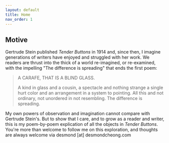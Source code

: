 ```yaml
---
layout: default
title: Home
nav_order: 1
---
```


## Motive

Gertrude Stein published _Tender Buttons_ in 1914 and, since then, I imagine generations of writers have enjoyed and struggled with her work. We readers are thrust into the thick of a world re-imagined, or re-examined, with the impelling "The difference is spreading" that ends the first poem:

> A CARAFE, THAT IS A BLIND GLASS.
> 
> A kind in glass and a cousin, a spectacle and nothing strange a single hurt color and an arrangement in a system to pointing. All this and not ordinary, not unordered in not resembling. The difference is spreading.

My own powers of observation and imagination cannot compare with Gertrude Stein's. But to show that I care, and to grow as a reader and writer, this is my poem-by-poem explication of all the objects in _Tender Buttons_. You're more than welcome to follow me on this exploration, and thoughts are always welcome via desmond [at] desmondcheong.com
